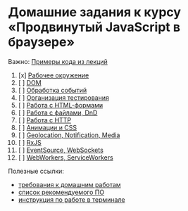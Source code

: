 # Домашние задания к курсу «Продвинутый JavaScript в браузере»

Важно: [Примеры кода из лекций](https://github.com/netology-code/ahj-code)

1. [x] [Рабочее окружение](env)
1. [ ] [DOM](dom)
1. [ ] [Обработка событий](events)
1. [ ] [Организация тестирования](testing)
1. [ ] [Работа с HTML-формами](forms)
1. [ ] [Работа с файлами, DnD](dnd)
1. [ ] [Работа с HTTP](http)
1. [ ] [Анимации и CSS](anim)
1. [ ] [Geolocation, Notification, Media](media)
1. [ ] [RxJS](rxjs)
1. [ ] [EventSource, WebSockets](sse-ws)
1. [ ] [WebWorkers, ServiceWorkers](workers)

Полезные ссылки:
* [требования к домашним работам](requirements.md)
* [список рекомендуемого ПО](software.md)
* [инструкция по работе в терминале](terminal.md)
